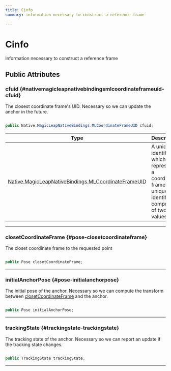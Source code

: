 ```yaml
---
title: Cinfo
summary: information necessary to construct a reference frame 

---
```


# Cinfo




Information necessary to construct a reference frame   





## Public Attributes

### cfuid {#nativemagicleapnativebindingsmlcoordinateframeuid-cfuid}

The closest coordinate frame's UID. Necessary so we can update the anchor in the future. 

```csharp

public Native.MagicLeapNativeBindings.MLCoordinateFrameUID cfuid;

```

| Type | Description  | 
|--|--|
| [Native.MagicLeapNativeBindings.MLCoordinateFrameUID](/versioned_docs/version-31-Aug-2023/unity-api/api/UnityEngine.XR.MagicLeap.Native/MagicLeapNativeBindings/UnityEngine.XR.MagicLeap.Native.MagicLeapNativeBindings.MLCoordinateFrameUID.md) | A unique identifier which represents a coordinate frame. The unique identifier is comprised of two values.  |





-----------

### closetCoordinateFrame {#pose-closetcoordinateframe}

The closet coordinate frame to the requested point 

```csharp

public Pose closetCoordinateFrame;

```






-----------

### initialAnchorPose {#pose-initialanchorpose}

The initial pose of the anchor. Necessary so we can compute the transform between [closetCoordinateFrame](/versioned_docs/version-31-Aug-2023/unity-api/api/UnityEngine.XR.MagicLeap/ReferenceFrame/UnityEngine.XR.MagicLeap.ReferenceFrame.Cinfo.md#pose-closetcoordinateframe) and the anchor. 

```csharp

public Pose initialAnchorPose;

```






-----------

### trackingState {#trackingstate-trackingstate}

The tracking state of the anchor. Necessary so we can report an update if the tracking state changes. 

```csharp

public TrackingState trackingState;

```






-----------


